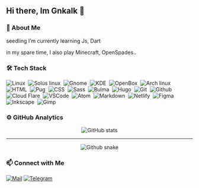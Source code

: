 ## Hi there, Im Gnkalk 👋
### 👤 About Me

seedling I’m currently learning Js, Dart

in my spare time, I also play Minecraft, OpenSpades..

### :hammer_and_wrench: Tech Stack

![Linux](https://img.shields.io/badge/-Linux-141a20?style=for-the-badge&logo=linux)&nbsp;
![Solus linux](https://img.shields.io/badge/-Solus_Linux-141a20?style=for-the-badge&logo=solus)&nbsp;
![Gnome](https://img.shields.io/badge/-Gnome-141a20?style=for-the-badge&logo=gnome)&nbsp;
![KDE](https://img.shields.io/badge/-KDE-141a20?style=for-the-badge&logo=kde)&nbsp;
![OpenBox](https://img.shields.io/badge/-Openbox-141a20?style=for-the-badge)&nbsp;
![Arch linux](https://img.shields.io/badge/-Arch_Linux-141a20?style=for-the-badge&logo=arch-linux)&nbsp;
![HTML](https://img.shields.io/badge/-HTML-141a20?style=for-the-badge&logo=html5)&nbsp;
![Pug](https://img.shields.io/badge/-Pug_HTML-141a20?style=for-the-badge&logo=pug)&nbsp;
![CSS](https://img.shields.io/badge/-CSS-141a20?style=for-the-badge&logo=css3)&nbsp;
![Sass](https://img.shields.io/badge/-Sass-141a20?style=for-the-badge&logo=sass)&nbsp;
![Bulma](https://img.shields.io/badge/-Bulma-141a20?style=for-the-badge&logo=bulma)&nbsp;
![Hugo](https://img.shields.io/badge/-Hugo-141a20?style=for-the-badge&logo=hugo)&nbsp;
![Git](https://img.shields.io/badge/-Git-141a20?style=for-the-badge&logo=git)&nbsp;
![Github](https://img.shields.io/badge/-Github-141a20?style=for-the-badge&logo=github)&nbsp;
![Cloud Flare](https://img.shields.io/badge/-Cloud_Flare-141a20?style=for-the-badge&logo=cloudflare)&nbsp;
![VSCode](https://img.shields.io/badge/-VS_Code-141a20?style=for-the-badge&logo=visualstudiocode)&nbsp;
![Atom](https://img.shields.io/badge/-Atom-141a20?style=for-the-badge&logo=atom)&nbsp;
![Markdown](https://img.shields.io/badge/-MarkDown-141a20?style=for-the-badge&logo=markdown)&nbsp;
![Netlify](https://img.shields.io/badge/-Netlify-141a20?style=for-the-badge&logo=netlify)&nbsp;
![Figma](https://img.shields.io/badge/-Figma-141a20?style=for-the-badge&logo=figma)&nbsp;
![Inkscape](https://img.shields.io/badge/-Inkscape-141a20?style=for-the-badge&logo=inkscape)&nbsp;
![Gimp](https://img.shields.io/badge/-Gimp-141a20?style=for-the-badge&logo=gimp)&nbsp;

### :gear: GitHub Analytics

<div align="center">

![GitHub stats](https://github-readme-stats.vercel.app/api?username=Gnkalk&show_icons=true&theme=dark&icon_color=ff9800&hide_border=true)

---

![Github snake](https://github.com/Gnkalk/Gnkalk/blob/output/github-contribution-grid-snake.svg)
  
</div> 

### :mailbox:  Connect with Me

[![Mail](https://img.shields.io/badge/-Mail-141a20?style=for-the-badge&logo=yahoo)](mailto:gnkalk@yahoo.com)
[![Telegram](https://img.shields.io/badge/-Telegram-141a20?style=for-the-badge&logo=telegram)](https://t.me/gnkalk_bot)
